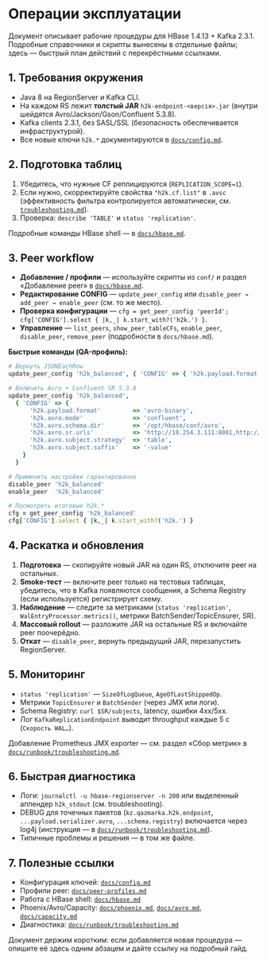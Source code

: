 # Операции эксплуатации

Документ описывает рабочие процедуры для HBase 1.4.13 + Kafka 2.3.1. Подробные справочники и скрипты вынесены в отдельные файлы; здесь — быстрый план действий с перекрёстными ссылками.

## 1. Требования окружения

- Java 8 на RegionServer и Kafka CLI.
- На каждом RS лежит **толстый JAR** `h2k-endpoint-<версія>.jar` (внутри шейдятся Avro/Jackson/Gson/Confluent 5.3.8).
- Kafka clients 2.3.1, без SASL/SSL (безопасность обеспечивается инфраструктурой).
- Все новые ключи `h2k.*` документируются в [`docs/config.md`](../config.md).

## 2. Подготовка таблиц

1. Убедитесь, что нужные CF реплицируются (`REPLICATION_SCOPE=1`).
2. Если нужно, скорректируйте свойства `"h2k.cf.list"` в `.avsc` (эффективность фильтра контролируется автоматически, см. [`troubleshooting.md`](troubleshooting.md)).
3. Проверка: `describe 'TABLE'` и `status 'replication'`.

Подробные команды HBase shell — в [`docs/hbase.md`](../hbase.md).

## 3. Peer workflow

- **Добавление / профили** — используйте скрипты из `conf/` и раздел «Добавление peer» в [`docs/hbase.md`](../hbase.md#добавление-peer).
- **Редактирование CONFIG** — `update_peer_config` или `disable_peer → add_peer → enable_peer` (см. то же место).
- **Проверка конфигурации** — `cfg = get_peer_config 'peerId'; cfg['CONFIG'].select { |k,_| k.start_with?('h2k.') }`.
- **Управление** — `list_peers`, `show_peer_tableCFs`, `enable_peer`, `disable_peer`, `remove_peer` (подробности в `docs/hbase.md`).

**Быстрые команды (QA-профиль):**

```ruby
# Вернуть JSONEachRow
update_peer_config 'h2k_balanced', { 'CONFIG' => { 'h2k.payload.format' => 'json-eachrow' } }

# Включить Avro + Confluent SR 5.3.8
update_peer_config 'h2k_balanced',
  { 'CONFIG' => {
      'h2k.payload.format'         => 'avro-binary',
      'h2k.avro.mode'              => 'confluent',
      'h2k.avro.schema.dir'        => '/opt/hbase/conf/avro',
      'h2k.avro.sr.urls'           => 'http://10.254.3.111:8081,http://10.254.3.112:8081,http://10.254.3.113:8081',
      'h2k.avro.subject.strategy'  => 'table',
      'h2k.avro.subject.suffix'    => '-value'
    }
  }

# Применить настройки гарантированно
disable_peer 'h2k_balanced'
enable_peer  'h2k_balanced'

# Посмотреть итоговые h2k.*
cfg = get_peer_config 'h2k_balanced'
cfg['CONFIG'].select { |k,_| k.start_with?('h2k.') }
```

## 4. Раскатка и обновления

1. **Подготовка** — скопируйте новый JAR на один RS, отключите peer на остальных.
2. **Smoke-тест** — включите peer только на тестовых таблицах, убедитесь, что в Kafka появляются сообщения, а Schema Registry (если используется) регистрирует схему.
3. **Наблюдение** — следите за метриками (`status 'replication'`, `WalEntryProcessor.metrics()`, метрики BatchSender/TopicEnsurer, SR).
4. **Массовый rollout** — разложите JAR на остальные RS и включайте peer поочерёдно.
5. **Откат** — `disable_peer`, вернуть предыдущий JAR, перезапустить RegionServer.

## 5. Мониторинг

- `status 'replication'` — `SizeOfLogQueue`, `AgeOfLastShippedOp`.
- Метрики `TopicEnsurer` и `BatchSender` (через JMX или логи).
- Schema Registry: `curl $SR/subjects`, latency, ошибки 4xx/5xx.
- Лог `KafkaReplicationEndpoint` выводит throughput каждые 5 с (`Скорость WAL…`).

Добавление Prometheus JMX exporter — см. раздел «Сбор метрик» в [`docs/runbook/troubleshooting.md`](troubleshooting.md#сбор-метрик-через-prometheus).

## 6. Быстрая диагностика

- Логи: `journalctl -u hbase-regionserver -n 200` или выделенный аппендер `h2k_stdout` (см. troubleshooting).
- DEBUG для точечных пакетов (`kz.qazmarka.h2k.endpoint`, `...payload.serializer.avro`, `...schema.registry`) включается через log4j (инструкция — в [`docs/runbook/troubleshooting.md`](troubleshooting.md#отладочное-логирование-replicationendpoint)).
- Типичные проблемы и решения — в том же файле.

## 7. Полезные ссылки

- Конфигурация ключей: [`docs/config.md`](../config.md)
- Профили peer: [`docs/peer-profiles.md`](../peer-profiles.md)
- Работа с HBase shell: [`docs/hbase.md`](../hbase.md)
- Phoenix/Avro/Capacity: [`docs/phoenix.md`](../phoenix.md), [`docs/avro.md`](../avro.md), [`docs/capacity.md`](../capacity.md)
- Диагностика: [`docs/runbook/troubleshooting.md`](troubleshooting.md)

Документ держим коротким: если добавляется новая процедура — опишите её здесь одним абзацем и дайте ссылку на подробный гайд.
